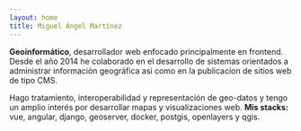 ```yaml
---
layout: home
title: Miguel Ángel Martínez
---
```


**Geoinformático**, desarrollador web enfocado principalmente en frontend. 
Desde el año 2014 he colaborado en el desarrollo de sistemas orientados a administrar información geográfica asi como en la publicacion de sitios web de tipo CMS.

Hago tratamiento, interoperabilidad y representación de geo-datos y tengo un amplio interés por desarrollar mapas y visualizaciones web. **Mis stacks:** vue, angular, django, geoserver, docker, postgis, openlayers y qgis. 

